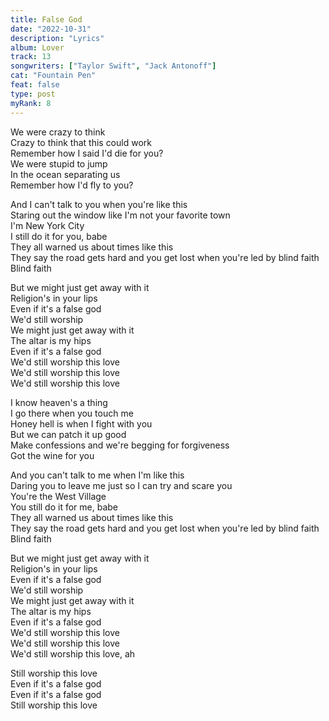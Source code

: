```yaml
---
title: False God
date: "2022-10-31"
description: "Lyrics"
album: Lover
track: 13
songwriters: ["Taylor Swift", "Jack Antonoff"]
cat: "Fountain Pen"
feat: false
type: post
myRank: 8
---
```


<p className="verse-one">
We were crazy to think <br />
Crazy to think that this could work <br />
Remember how I said I'd die for you? <br />
We were stupid to jump <br />
In the ocean separating us <br />
Remember how I'd fly to you? <br />
</p>
<p className="pre-chorus">
And I can't talk to you when you're like this <br />
Staring out the window like I'm not your favorite town <br />
I'm New York City <br />
I still do it for you, babe <br />
They all warned us about times like this <br />
They say the road gets hard and you get lost when you're led by blind faith <br />
Blind faith <br />
</p>
<p className="chorus">
But we might just get away with it <br />
Religion's in your lips <br />
Even if it's a false god <br />
We'd still worship <br />
We might just get away with it <br />
The altar is my hips <br />
Even if it's a false god <br />
We'd still worship this love <br />
We'd still worship this love <br />
We'd still worship this love <br />
</p>
<p className="verse-two">
I know heaven's a thing <br />
I go there when you touch me <br />
Honey hell is when I fight with you <br />
But we can patch it up good <br />
Make confessions and we're begging for forgiveness <br />
Got the wine for you <br />
</p>
<p className="pre-chorus">
And you can't talk to me when I'm like this <br />
Daring you to leave me just so I can try and scare you <br />
You're the West Village <br />
You still do it for me, babe <br />
They all warned us about times like this <br />
They say the road gets hard and you get lost when you're led by blind faith <br />
Blind faith <br />
</p>
<p className="chorus">
But we might just get away with it <br />
Religion's in your lips <br />
Even if it's a false god <br />
We'd still worship <br />
We might just get away with it <br />
The altar is my hips <br />
Even if it's a false god <br />
We'd still worship this love <br />
We'd still worship this love <br />
We'd still worship this love, ah <br />
</p>
<p className="outro">
Still worship this love <br />
Even if it's a false god <br />
Even if it's a false god <br />
Still worship this love <br />
</p>
